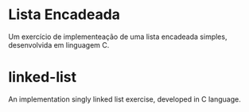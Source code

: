 # Lista Encadeada
Um exercício de implementeação de uma lista encadeada simples, desenvolvida em linguagem C.

# linked-list
An implementation singly linked list exercise, developed in C language.
